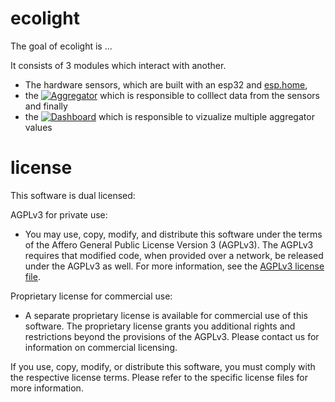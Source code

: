 # ecolight

The goal of ecolight is ...

It consists of 3 modules which interact with another.

* The hardware sensors, which are built with an esp32 and [esp.home](https://esphome.io/index.html), 
* the [![Aggregator](https://github.com/bytebang/ecolight/actions/workflows/aggregator.yml/badge.svg)](https://github.com/bytebang/ecolight/actions/workflows/aggregator.yml) which is responsible to colllect data from the sensors and finally
* the [![Dashboard](https://github.com/bytebang/ecolight/actions/workflows/dashboard.yml/badge.svg)](https://github.com/bytebang/ecolight/actions/workflows/dashboard.yml) which is responsible to vizualize multiple aggregator values


# license 

This software is dual licensed:

AGPLv3 for private use:
- You may use, copy, modify, and distribute this software under the terms of the Affero General Public License Version 3 (AGPLv3). The AGPLv3 requires that modified code, when provided over a network, be released under the AGPLv3 as well. For more information, see the [AGPLv3 license file](./LICENSE-AGPLv3.txt).

Proprietary license for commercial use:
- A separate proprietary license is available for commercial use of this software. The proprietary license grants you additional rights and restrictions beyond the provisions of the AGPLv3. Please contact us for information on commercial licensing.

If you use, copy, modify, or distribute this software, you must comply with the respective license terms. Please refer to the specific license files for more information.
